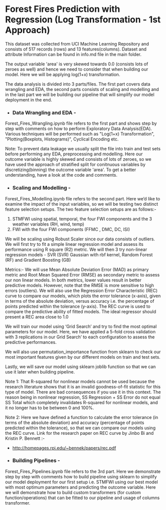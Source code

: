 <h1> Forest Fires Prediction with Regression (Log Transformation - 1st Approach) </h1>

This dataset was collected from UCI Machine Learning Repository and consists of 517 records (rows) and 13 features(columns).
Dataset and attribute Information can be found in info.md file in the main folder.

The output variable 'area' is very skewed towards 0.0 (consists lots of zeroes as well) and hence we need to consider that when building our model. Here we will be applying log(1+x) transformation. <br>

The data analysis is divided into 3 parts/files. The first part covers data wrangling and EDA, the second parts consists of scaling and modelling and in the last part we will be building our pipeline that will simplify our model deployment in the end.


* <h3> Data Wrangling and EDA - </h3>
Forest_Fires_Wrangling.ipynb file refers to the first part and shows step by step with comments on how to perform Exploratory Data Analysis(EDA). Various techniques will be performed such as "Log(1+x) Transformation", "Plotting(Boxplots, Histograms)", Cyclical Encoding etc.

Note: To prevent data leakage we usually split the file into train and test sets before performing any EDA, preprocessing and modelling. Here our outcome variable is highly skewed and consists of lots of zeroes, so we have used the approach of stratified split for conitnuous variables by discretizing(binning) the outcome variable 'area'. To get a better understanding, have a look at the code and comments.

* <h3> Scaling and  Modelling - </h3>
Forest_Fires_Modelling.ipynb file refers to the second part. Here we’d like to examine the impact of the input variables, so we will be testing two distinct feature selection setups. The two feature selection setups are as follows:-
1) STMFWI using spatial, temporal, the four FWI components and the 3 weather variables (RH, wind, temp)
2) FWI with the four FWI components (FFMC , DMC, DC, ISI)

We will be scaling using Robust Scaler since our data consists of outliers. </n>
We will first try to fit a simple linear regression model and assess its performance using R square (R2) metric.
We will then 3 try non-linear regression models - SVR (SVR) Gaussian with rbf kernel, Random Forest (RF) and Gradient Boosting (GB)

Metrics:- We will use Mean Absolute Deviation Error (MAD) as primary metric and Root Mean Squared Error (RMSE) as secondary metric to assess our non linear models. In both metrics, lower values result in better predictive models. However, note that the RMSE is more sensitive to high errors (outliers).
We will also use the Regression Error Characteristic (REC) curve to compare our models, which plots the error tolerance (x-axis), given in terms of the absolute deviation, versus accuracy i.e. the percentage of points predicted within the tolerance (y-axis). The REC curve is used to compare the predictive ability of fitted models. The ideal regressor should present a REC area close to 1.0 

We will train our model using ‘Grid Search’ and try to find the most optimal parameters for our model. Here, we have applied a 5-fold cross validation with 3 replications in our Grid Search’ to each configuration to assess the predictive performances.  

We will also use permutation_importance function from sklearn to check our most important features given by our different models on train and test sets.

Lastly, we will save our model using sklearn joblib function so that we can use it later when building pipeline.

Note 1: That R-squared for nonlinear models cannot be used because the research literature shows that it is an invalid goodness-of-fit statistic for this type of model. There are bad consequences if you use it in this context. The reason being in nonlinear regression, SS Regression + SS Error do not equal SS Total which completely invalidates R-squared for nonlinear models, and it no longer has to be between 0 and 100%.

Note 2: Here we have defined a function to calculate the error tolerance (in terms of the absolute deviation) and accuracy (percentage of points predicted within the tolerance), so that we can compare our models using the REC curve.
Link for the research paper on REC curve by Jinbo Bi and Kristin P. Bennett :-
* http://homepages.rpi.edu/~bennek/papers/rec.pdf

* <h3> Building Pipelines - </h3>
Forest_Fires_Pipelines.ipynb file refers to the 3rd part. Here we demonstrate step by step with comments how to build pipeline using sklearn to simplify our model deployment for our first setup  i.e. STMFWI using our best model with most optimum parameters and predicting the outcome variable. Here we will demonstrate how to build custom transformers (for custom function/operations) that can be fitted to our pipeline and usage of columns transformer. 
